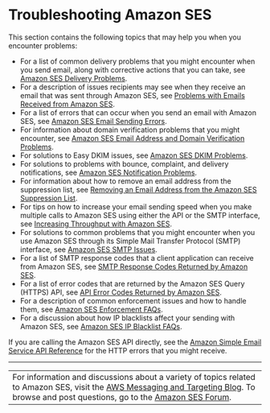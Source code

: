 # Troubleshooting Amazon SES<a name="troubleshooting"></a>

This section contains the following topics that may help you when you encounter problems: 
+ For a list of common delivery problems that you might encounter when you send email, along with corrective actions that you can take, see [Amazon SES Delivery Problems](delivery-problems.md)\. 
+ For a description of issues recipients may see when they receive an email that was sent through Amazon SES, see [Problems with Emails Received from Amazon SES](received-email-problems.md)\.
+ For a list of errors that can occur when you send an email with Amazon SES, see [Amazon SES Email Sending Errors](ses-errors.md)\.
+ For information about domain verification problems that you might encounter, see [Amazon SES Email Address and Domain Verification Problems](domain-verification-problems.md)\.
+ For solutions to Easy DKIM issues, see [Amazon SES DKIM Problems](DKIM-problems.md)\.
+ For solutions to problems with bounce, complaint, and delivery notifications, see [Amazon SES Notification Problems](notification-problems.md)\.
+ For information about how to remove an email address from the suppression list, see [Removing an Email Address from the Amazon SES Suppression List](remove-from-suppression-list.md)\.
+ For tips on how to increase your email sending speed when you make multiple calls to Amazon SES using either the API or the SMTP interface, see [Increasing Throughput with Amazon SES](throughput-problems.md)\.
+ For solutions to common problems that you might encounter when you use Amazon SES through its Simple Mail Transfer Protocol \(SMTP\) interface, see [Amazon SES SMTP Issues](smtp-issues.md)\. 
+ For a list of SMTP response codes that a client application can receive from Amazon SES, see [SMTP Response Codes Returned by Amazon SES](smtp-response-codes.md)\.
+ For a list of error codes that are returned by the Amazon SES Query \(HTTPS\) API, see [API Error Codes Returned by Amazon SES](api-error-codes.md)\.
+ For a description of common enforcement issues and how to handle them, see [Amazon SES Enforcement FAQs](e-faq.md)\.
+ For a discussion about how IP blacklists affect your sending with Amazon SES, see [Amazon SES IP Blacklist FAQs](blacklists.md)\.

If you are calling the Amazon SES API directly, see the [Amazon Simple Email Service API Reference](http://docs.aws.amazon.com/ses/latest/APIReference/) for the HTTP errors that you might receive\.


****  

|  | 
| --- |
| For information and discussions about a variety of topics related to Amazon SES, visit the [AWS Messaging and Targeting Blog](https://aws.amazon.com//blogs/messaging-and-targeting/)\. To browse and post questions, go to the [Amazon SES Forum](https://forums.aws.amazon.com/forum.jspa?forumID=90)\. | 